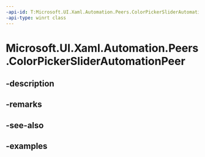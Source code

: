 ```yaml
---
-api-id: T:Microsoft.UI.Xaml.Automation.Peers.ColorPickerSliderAutomationPeer
-api-type: winrt class
---
```


<!-- Class syntax.
public class ColorPickerSliderAutomationPeer : SliderAutomationPeer, SliderAutomationPeer
-->

# Microsoft.UI.Xaml.Automation.Peers.ColorPickerSliderAutomationPeer

## -description

## -remarks

## -see-also

## -examples

